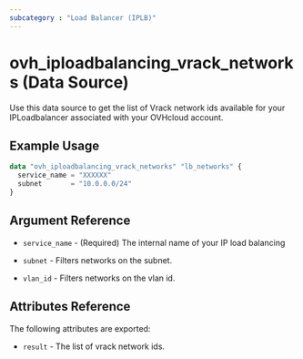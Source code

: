 ```yaml
---
subcategory : "Load Balancer (IPLB)"
---
```


# ovh_iploadbalancing_vrack_networks (Data Source)

Use this data source to get the list of Vrack network ids available for your IPLoadbalancer associated with your OVHcloud account.

## Example Usage

```terraform
data "ovh_iploadbalancing_vrack_networks" "lb_networks" {
  service_name = "XXXXXX"
  subnet       = "10.0.0.0/24"
}
```

## Argument Reference

* `service_name` - (Required) The internal name of your IP load balancing

* `subnet` - Filters networks on the subnet.

* `vlan_id` - Filters networks on the vlan id.

## Attributes Reference

The following attributes are exported:

* `result` - The list of vrack network ids.
